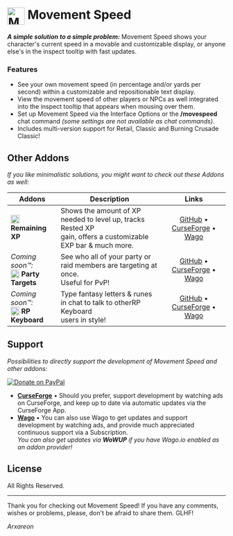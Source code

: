 # [<img src="https://wago-addons.ams3.digitaloceanspaces.com/thumbnails/Ejl21mndIAdtw5Dg1QPGxcC0qGgzkaeV0mpLoXop.png" alt="Movement Speed Logo" width="40" height="40" align="top">](#-movement-speed) Movement Speed

***A simple solution to a simple problem:*** Movement Speed shows your character's current speed in a movable and customizable display, or anyone else's in the inspect tooltip with fast updates.

### Features
- See your own movement speed (in percentage and/or yards per second) within a customizable and repositionable text display.
- View the movement speed of other players or NPCs as well integrated into the inspect tooltip that appears when mousing over them.
- Set up Movement Speed via the Interface Options or the **/movespeed** chat command *(some settings are not available as chat commands)*.
- Includes multi-version support for Retail, Classic and Burning Crusade Classic!

## Other Addons
*If you like minimalistic solutions, you might want to check out these Addons as well:*

| Addons | Description | Links |
|-|-|:-:|
| [<img src="https://wago-addons.ams3.digitaloceanspaces.com/thumbnails/FWxJtQUjJe24aWsbIwEUeN4ga6hHKkmB5UUci5AW.png" alt="Remaining XP Logo" width="20" height="20" align="top">](#other-addons) **Remaining XP** | Shows the amount of XP needed to level up, tracks Rested XP<br>gain, offers a customizable EXP bar & much more. | [GitHub](https://github.com/Arxareon/RemainingXP) • [CurseForge](https://www.curseforge.com/wow/addons/remaining-xp) • [Wago](https://addons.wago.io/addons/remaining-xp) |
| *Coming soon™:* <br>[<img src="https://wago-addons.ams3.digitaloceanspaces.com/thumbnails/CmtzQg7JfpeZBchDcOx4qF7mUz5QaCCJrf22knx4.png" alt="Party Targets Logo" width="20" height="20" align="top">](#other-addons) **Party Targets** | See who all of your party or raid members are targeting at once.<br>Useful for PvP! | [GitHub](https://github.com/Arxareon/PartyTargets) • [CurseForge](https://www.curseforge.com/wow/addons/party-targets-addon) • [Wago](https://addons.wago.io/addons/party-targets) |
| *Coming soon™:* <br>[<img src="https://wago-addons.ams3.digitaloceanspaces.com/thumbnails/ItNTG9RkclzoxYCape4RAavnM9s3TePvcwMz4u1p.png" alt="RP Keyboard Logo" width="20" height="20" align="top">](#other-addons) **RP Keyboard** | Type fantasy letters & runes in chat to talk to otherRP Keyboard<br>users in style! | [GitHub](https://github.com/Arxareon/RPKeyboard) • [CurseForge](https://www.curseforge.com/wow/addons/rp-keyboard) • [Wago](https://addons.wago.io/addons/rp-keyboard) |

## Support
*Possibilities to directly support the development of Movement Speed and other addons:*

[![Donate on PayPal](https://upload.wikimedia.org/wikipedia/commons/thumb/b/b5/PayPal.svg/124px-PayPal.svg.png)](https://www.paypal.com/donate/?hosted_button_id=Z4FSAFKA5LX98)
- [**CurseForge**](https://www.curseforge.com/wow/addons/movement-speed) • Should you prefer, support development by watching ads on CurseForge, and keep up to date via automatic updates via the CurseForge App.
- [**Wago**](https://addons.wago.io/addons/movement-speed) • You can also use Wago to get updates and support development by watching ads, and provide much appreciated continuous support via a Subscription.
<br> *You can also get updates via **WoWUP** if you have Wago.io enabled as an addon provider!*

## License
All Rights Reserved.

- - -
Thank you for checking out Movement Speed!
If you have any comments, wishes or problems, please, don't be afraid to share them. GLHF!

*Arxareon*
